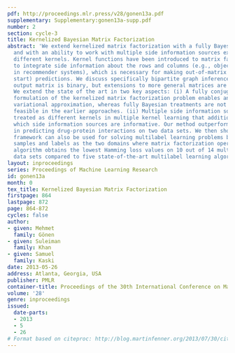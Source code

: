 ```yaml
---
pdf: http://proceedings.mlr.press/v28/gonen13a.pdf
supplementary: Supplementary:gonen13a-supp.pdf
number: 2
section: cycle-3
title: Kernelized Bayesian Matrix Factorization
abstract: 'We extend kernelized matrix factorization with a fully Bayesian treatment
  and with an ability to work with multiple side information sources expressed as
  different kernels. Kernel functions have been introduced to matrix factorization
  to integrate side information about the rows and columns (e.g., objects and users
  in recommender systems), which is necessary for making out-of-matrix (i.e., cold
  start) predictions. We discuss specifically bipartite graph inference, where the
  output matrix is binary, but extensions to more general matrices are straightforward.
  We extend the state of the art in two key aspects: (i) A fully conjugate probabilistic
  formulation of the kernelized matrix factorization problem enables an efficient
  variational approximation, whereas fully Bayesian treatments are not computationally
  feasible in the earlier approaches. (ii) Multiple side information sources are included,
  treated as different kernels in multiple kernel learning that additionally reveals
  which side information sources are informative. Our method outperforms alternatives
  in predicting drug-protein interactions on two data sets. We then show that our
  framework can also be used for solving multilabel learning problems by considering
  samples and labels as the two domains where matrix factorization operates on. Our
  algorithm obtains the lowest Hamming loss values on 10 out of 14 multilabel classification
  data sets compared to five state-of-the-art multilabel learning algorithms.'
layout: inproceedings
series: Proceedings of Machine Learning Research
id: gonen13a
month: 0
tex_title: Kernelized Bayesian Matrix Factorization
firstpage: 864
lastpage: 872
page: 864-872
cycles: false
author:
- given: Mehmet
  family: Gönen
- given: Suleiman
  family: Khan
- given: Samuel
  family: Kaski
date: 2013-05-26
address: Atlanta, Georgia, USA
publisher: PMLR
container-title: Proceedings of the 30th International Conference on Machine Learning
volume: '28'
genre: inproceedings
issued:
  date-parts:
  - 2013
  - 5
  - 26
# Format based on citeproc: http://blog.martinfenner.org/2013/07/30/citeproc-yaml-for-bibliographies/
---
```

